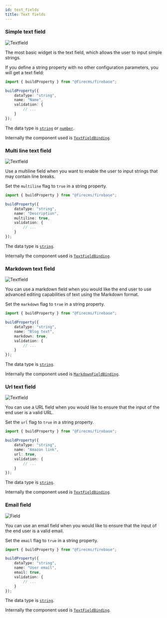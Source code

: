 ```yaml
---
id: text_fields
title: Text fields
---
```



### Simple text field

![Textfield](/img/fields/Textfield.png)

The most basic widget is the text field, which allows the user to input simple
strings.

If you define a string property with no other configuration parameters, you will
get a text field:

```typescript jsx
import { buildProperty } from "@firecms/firebase";

buildProperty({
    dataType: "string",
    name: "Name",
    validation: {
        // ...
    }
});
```

The data type is [`string`](../config/string) or [`number`](../config/number).

Internally the component used
is [`TextFieldBinding`](../../api/functions/TextFieldBinding).

### Multi line text field

![Textfield](/img/fields/Multiline_textfield.png)

Use a multiline field when you want to enable the user to input strings that may
contain line breaks.

Set the `multiline` flag to `true` in a string property.

```typescript jsx
import { buildProperty } from "@firecms/firebase";

buildProperty({
    dataType: "string",
    name: "Description",
    multiline: true,
    validation: {
        // ...
    }
});
```

The data type is [`string`](../config/string).

Internally the component used
is [`TextFieldBinding`](../../api/functions/TextFieldBinding).


### Markdown text field

![Textfield](/img/fields/Markdown.png)

You can use a markdown field when you would like the end user to use advanced
editing capabilities of text using the Markdown format.

Set the `markdown` flag to `true` in a string property.

```typescript jsx
import { buildProperty } from "@firecms/firebase";

buildProperty({
    dataType: "string",
    name: "Blog text",
    markdown: true,
    validation: {
        // ...
    }
});
```

The data type is [`string`](../config/string).

Internally the component used
is [`MarkdownFieldBinding`](../../api/functions/MarkdownFieldBinding).


### Url text field

![Textfield](/img/fields/Url.png)

You can use a URL field when you would like to ensure that the input of the end
user is a valid URL.

Set the `url` flag to `true` in a string property.

```typescript jsx
import { buildProperty } from "@firecms/firebase";

buildProperty({
    dataType: "string",
    name: "Amazon link",
    url: true,
    validation: {
        // ...
    }
});
```

The data type is [`string`](../config/string).

Internally the component used
is [`TextFieldBinding`](../../api/functions/TextFieldBinding).


### Email field

![Field](/img/fields/Email.png)

You can use an email field when you would like to ensure that the input of the
end user is a valid email.

Set the `email` flag to `true` in a string property.

```typescript jsx
import { buildProperty } from "@firecms/firebase";

buildProperty({
    dataType: "string",
    name: "User email",
    email: true,
    validation: {
        // ...
    }
});
```

The data type is [`string`](../config/string).

Internally the component used
is [`TextFieldBinding`](../../api/functions/TextFieldBinding).
